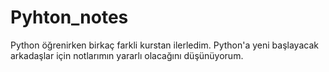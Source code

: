 # Pyhton_notes
Python öğrenirken birkaç farkli kurstan ilerledim. Python'a yeni başlayacak arkadaşlar için notlarımın yararlı olacağını düşünüyorum.
